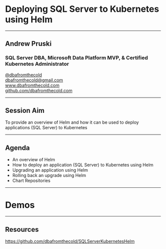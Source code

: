 # Deploying SQL Server to Kubernetes using Helm

---

## Andrew Pruski

### SQL Server DBA, Microsoft Data Platform MVP, & Certified Kubernetes Administrator
<!-- .slide: style="text-align: left;"> -->
<i class="fab fa-twitter"></i><a href="https://twitter.com/dbafromthecold">  @dbafromthecold</a><br>
<i class="fas fa-envelope"></i>  dbafromthecold@gmail.com<br>
<i class="fab fa-wordpress"></i>  www.dbafromthecold.com<br>
<i class="fab fa-github"></i><a href="https://github.com/dbafromthecold">  github.com/dbafromthecold.com</a>

---

## Session Aim
<!-- .slide: style="text-align: left;"> -->
To provide an overview of Helm and how it can be used to deploy applications (SQL Server) to Kubernetes

---

## Agenda
<!-- .slide: style="text-align: left;"> -->
- An overview of Helm<br>
- How to deploy an application (SQL Server) to Kubernetes using Helm<br>
- Upgrading an application using Helm<br>
- Rolling back an upgrade using Helm<br>
- Chart Repositories

---

# Demos

---

## Resources
<!-- .slide: style="text-align: left;"> -->
<a href="https://github.com/dbafromthecold/SQLServerKubernetesHelm">https://github.com/dbafromthecold/SQLServerKubernetesHelm</a><br>